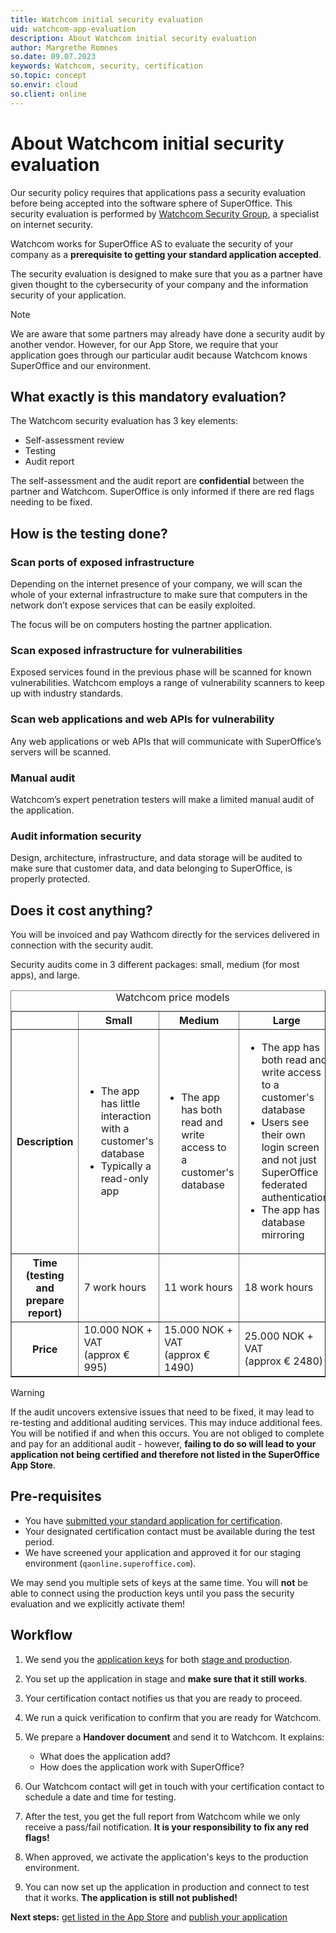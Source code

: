 ```yaml
---
title: Watchcom initial security evaluation
uid: watchcom-app-evaluation
description: About Watchcom initial security evaluation
author: Margrethe Romnes
so.date: 09.07.2023
keywords: Watchcom, security, certification
so.topic: concept
so.envir: cloud
so.client: online
---
```


# About Watchcom initial security evaluation

Our security policy requires that applications pass a security evaluation before being accepted into the software sphere of SuperOffice. This security evaluation is performed by [Watchcom Security Group][1], a specialist on internet security.

Watchcom works for SuperOffice AS to evaluate the security of your company as a **prerequisite to getting your standard application accepted**.

The security evaluation is designed to make sure that you as a partner have given thought to the cybersecurity of your company and the information security of your application.

> [!NOTE]
> We are aware that some partners may already have done a security audit by another vendor. However, for our App Store, we require that your application goes through our particular audit because Watchcom knows SuperOffice and our environment.

## What exactly is this mandatory evaluation?

The Watchcom security evaluation has 3 key elements:

* Self-assessment review
* Testing
* Audit report

The self-assessment and the audit report are **confidential** between the partner and Watchcom. SuperOffice is only informed if there are red flags needing to be fixed.

## How is the testing done?

### Scan ports of exposed infrastructure

Depending on the internet presence of your company, we will scan the whole of your external infrastructure to make sure that computers in the network don’t expose services that can be easily exploited.

The focus will be on computers hosting the partner application.

### Scan exposed infrastructure for vulnerabilities

Exposed services found in the previous phase will be scanned for known vulnerabilities. Watchcom employs a range of vulnerability scanners to keep up with industry standards.

### Scan web applications and web APIs for vulnerability

Any web applications or web APIs that will communicate with SuperOffice’s servers will be scanned.

### Manual audit

Watchcom’s expert penetration testers will make a limited manual audit of the application.

### Audit information security

Design, architecture, infrastructure, and data storage will be audited to make sure that customer data, and data belonging to SuperOffice, is properly protected.

## Does it cost anything?

You will be invoiced and pay Wathcom directly for the services delivered in connection with the security audit.

Security audits come in 3 different packages: small, medium (for most apps), and large.

<!-- markdownlint-disable MD033 -->
<table class="table-striped" style="width: 100%;" border="1">
  <caption>Watchcom price models</caption>
  <colgroup> <col style="width: 25%;" span="1" /> <col style="width: 25%;" span="1" /> <col style="width: 25%;" span="1" /><col style="width: 25%;" span="1" /></colgroup>
  <thead>
    <tr>
    <th>&nbsp;</th>
    <th scope="col">Small</th>
    <th scope="col">Medium</th>
    <th scope="col">Large</th>
    </tr>
  </thead>
  <tbody>
    <tr>
    <th scope="row">Description</th>
    <td>
    <ul>
    <li>The app has little interaction with a customer's database</li>
    <li>Typically a read-only app</li>
    </ul>
    </td>
    <td>
    <ul>
    <li>The app has both read and write access to a customer's database</li>
    </ul>
    </td>
    <td>
    <ul>
    <li>The app has both read and write access to a customer's database</li>
    <li>Users see their own login screen and not just SuperOffice federated authentication</li>
    <li>The app has database mirroring</li>
    </ul>
    </td>
    </tr>
    <tr>
    <th scope="row">Time (testing and prepare report)</th>
    <td>7 work hours</td>
    <td>11 work hours</td>
    <td>18 work hours</td>
    </tr>
    <tr>
    <th scope="row">Price</th>
    <td>10.000 NOK + VAT <br>(approx &euro; 995)</td>
    <td>15.000 NOK + VAT <br>(approx &euro; 1490)</td>
    <td>25.000 NOK + VAT <br>(approx &euro; 2480)</td>
    </tr>
  </tbody>
</table>
<!-- markdownlint-restore -->

> [!WARNING]
> If the audit uncovers extensive issues that need to be fixed, it may lead to re-testing and additional auditing services. This may induce additional fees. You will be notified if and when this occurs. You are not obliged to complete and pay for an additional audit - however, **failing to do so will lead to your application not being certified and therefore not listed in the SuperOffice App Store**.

## Pre-requisites

* You have [submitted your standard application for certification][4].
* Your designated certification contact must be available during the test period.
* We have screened your application and approved it for our staging environment (`qaonline.superoffice.com`).

We may send you multiple sets of keys at the same time. You will **not** be able to connect using the production keys until you pass the security evaluation and we explicitly activate them!

## Workflow

1. We send you the [application keys][2] for both [stage and production][3].

2. You set up the application in stage and **make sure that it still works**.

3. Your certification contact notifies us that you are ready to proceed.

4. We run a quick verification to confirm that you are ready for Watchcom.

5. We prepare a **Handover document** and send it to Watchcom. It explains:

    * What does the application add?
    * How does the application work with SuperOffice?

6. Our Watchcom contact will get in touch with your certification contact to schedule a date and time for testing.

7. After the test, you get the full report from Watchcom while we only receive a pass/fail notification. **It is your responsibility to fix any red flags!**

8. When approved, we activate the application's keys to the production environment.

9. You can now set up the application in production and connect to test that it works. **The application is still not published!**

**Next steps:** [get listed in the App Store][5] and [publish your application][6]

<!-- Referenced links -->
[1]: https://www.watchcom.no/
[2]: ../../terminology.md
[3]: ../../getting-started/app-envir.md
[4]: certify-app.md
[5]: ../app-store/update-app-page.md
[6]: ../publish.md

